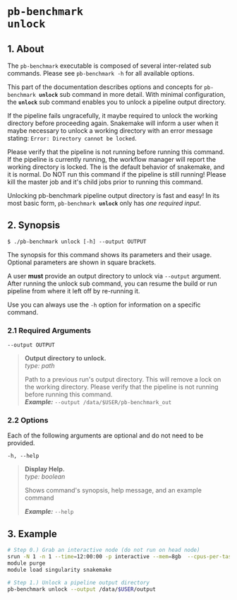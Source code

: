 # <code>pb-benchmark <b>unlock</b></code>

## 1. About 
The `pb-benchmark` executable is composed of several inter-related sub commands. Please see `pb-benchmark -h` for all available options.

This part of the documentation describes options and concepts for <code>pb-benchmark <b>unlock</b></code> sub command in more detail. With minimal configuration, the **`unlock`** sub command enables you to unlock a pipeline output directory. 

If the pipeline fails ungracefully, it maybe required to unlock the working directory before proceeding again. Snakemake will inform a user when it maybe necessary to unlock a working directory with an error message stating: `Error: Directory cannot be locked`. 

Please verify that the pipeline is not running before running this command. If the pipeline is currently running, the workflow manager will report the working directory is locked. The is the default behavior of snakemake, and it is normal. Do NOT run this command if the pipeline is still running! Please kill the master job and it's child jobs prior to running this command.

Unlocking pb-benchmark pipeline output directory is fast and easy! In its most basic form, <code>pb-benchmark <b>unlock</b></code> only has *one required input*.

## 2. Synopsis
```text
$ ./pb-benchmark unlock [-h] --output OUTPUT
```

The synopsis for this command shows its parameters and their usage. Optional parameters are shown in square brackets.

A user **must** provide an output directory to unlock via `--output` argument. After running the unlock sub command, you can resume the build or run pipeline from where it left off by re-running it. 

Use you can always use the `-h` option for information on a specific command. 

### 2.1 Required Arguments  

  `--output OUTPUT` 
> **Output directory to unlock.**  
> *type: path*
> 
> Path to a previous run's output directory. This will remove a lock on the working  directory. Please verify that the pipeline is not running before running this command.  
> ***Example:*** `--output /data/$USER/pb-benchmark_out`

### 2.2 Options

Each of the following arguments are optional and do not need to be provided. 

  `-h, --help`            
> **Display Help.**  
> *type: boolean*
> 
> Shows command's synopsis, help message, and an example command
> 
> ***Example:*** `--help`


## 3. Example
```bash 
# Step 0.) Grab an interactive node (do not run on head node)
srun -N 1 -n 1 --time=12:00:00 -p interactive --mem=8gb  --cpus-per-task=4 --pty bash
module purge
module load singularity snakemake

# Step 1.) Unlock a pipeline output directory
pb-benchmark unlock --output /data/$USER/output
```